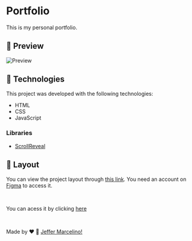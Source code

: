 # Portfolio

This is my personal portfolio.

## 👀 Preview
<img src="./.github/preview.gif" alt="Preview">

## 🚀 Technologies

This project was developed with the following technologies:
- HTML
- CSS
- JavaScript

### Libraries
- [ScrollReveal](https://scrollrevealjs.org)

## 🔖 Layout

You can view the project layout through [this link](https://www.figma.com/file/TyklMgvUUWh7mFDozk8zsm/Desafios---Codel%C3%A2ndia-(Copy)?node-id=13190%3A2). You need an account on [Figma](https://figma.com) to access it.

<br>

You can acess it by clicking [here](https://jeffermarcelino.github.io/portifolio/)

<br>

Made by ♥ :wave: [Jeffer Marcelino!](https://github.com/JefferMarcelino/)
